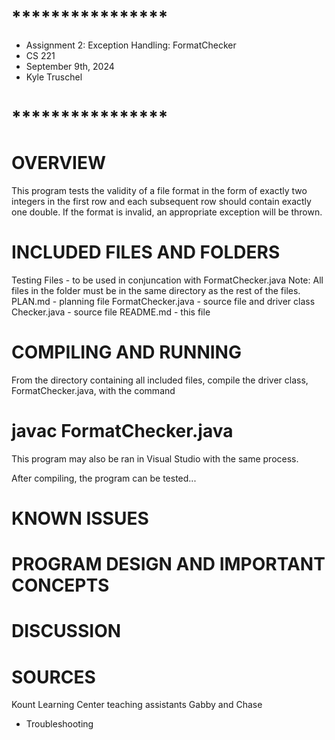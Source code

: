 # ****************
* Assignment 2: Exception Handling: FormatChecker
* CS 221
* September 9th, 2024
* Kyle Truschel
# ****************

# OVERVIEW
This program tests the validity of a file format in the form of exactly two integers in the first row and each subsequent row should contain exactly one double. If the format is invalid, an appropriate exception will be thrown.

# INCLUDED FILES AND FOLDERS
Testing Files - to be used in conjuncation with FormatChecker.java
    Note: All files in the folder must be in the same directory as
    the rest of the files.
PLAN.md - planning file
FormatChecker.java - source file and driver class
Checker.java - source file
README.md - this file

# COMPILING AND RUNNING
From the directory containing all included files, compile the driver class, FormatChecker.java, with the command
# javac FormatChecker.java

This program may also be ran in Visual Studio with the same process.

After compiling, the program can be tested...

# KNOWN ISSUES

# PROGRAM DESIGN AND IMPORTANT CONCEPTS

# DISCUSSION

# SOURCES
Kount Learning Center teaching assistants Gabby and Chase
- Troubleshooting